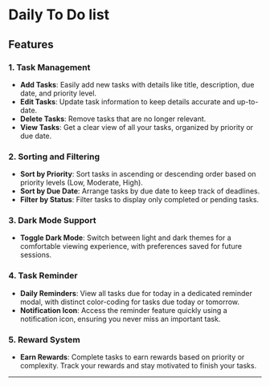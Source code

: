 # Daily To Do list


## Features

### 1. Task Management
- **Add Tasks**: Easily add new tasks with details like title, description, due date, and priority level.
- **Edit Tasks**: Update task information to keep details accurate and up-to-date.
- **Delete Tasks**: Remove tasks that are no longer relevant.
- **View Tasks**: Get a clear view of all your tasks, organized by priority or due date.

### 2. Sorting and Filtering
- **Sort by Priority**: Sort tasks in ascending or descending order based on priority levels (Low, Moderate, High).
- **Sort by Due Date**: Arrange tasks by due date to keep track of deadlines.
- **Filter by Status**: Filter tasks to display only completed or pending tasks.

### 3. Dark Mode Support
- **Toggle Dark Mode**: Switch between light and dark themes for a comfortable viewing experience, with preferences saved for future sessions.

### 4. Task Reminder
- **Daily Reminders**: View all tasks due for today in a dedicated reminder modal, with distinct color-coding for tasks due today or tomorrow.
- **Notification Icon**: Access the reminder feature quickly using a notification icon, ensuring you never miss an important task.

### 5. Reward System
- **Earn Rewards**: Complete tasks to earn rewards based on priority or complexity. Track your rewards and stay motivated to finish your tasks.

---
